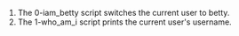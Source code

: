 1. The 0-iam_betty script switches the current user to betty.
2. The 1-who_am_i script prints the current user's username.
